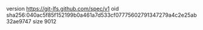 version https://git-lfs.github.com/spec/v1
oid sha256:040ac5f85f152199b0a461a7d533cf07775602791347279a4c2e25ab32ae9747
size 9012
